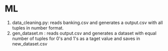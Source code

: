# ML

1. data_cleaning.py:  reads banking.csv and generates a output.csv with all tuples in number format.
2. gen_dataset.m   :  reads output.csv and generates a dataset with equal number of tuples for 0's and 1's as a taget value and saves in         new_dataset.csv
